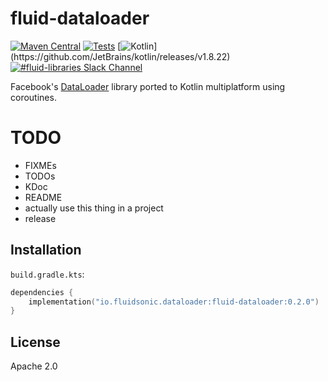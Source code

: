 fluid-dataloader
================

[![Maven Central](https://img.shields.io/maven-central/v/io.fluidsonic.dataloader/fluid-dataloader?label=Maven%20Central)](https://search.maven.org/artifact/io.fluidsonic.dataloader/fluid-dataloader)
[![Tests](https://github.com/fluidsonic/fluid-dataloader/workflows/Tests/badge.svg)](https://github.com/fluidsonic/fluid-dataloader/actions?workflow=Tests)
[![Kotlin](https://img.shields.io/badge/Kotlin-1.8.22%20(Darwin,%20JVM,%20JS)-blue.svg)](https://github.com/JetBrains/kotlin/releases/v1.8.22)
[![#fluid-libraries Slack Channel](https://img.shields.io/badge/slack-%23fluid--libraries-543951.svg?label=Slack)](https://kotlinlang.slack.com/messages/C7UDFSVT2/)

Facebook's [DataLoader](https://github.com/graphql/dataloader) library ported to Kotlin multiplatform using coroutines.

# TODO

- FIXMEs
- TODOs
- KDoc
- README
- actually use this thing in a project
- release

Installation
------------

`build.gradle.kts`:

```kotlin
dependencies {
	implementation("io.fluidsonic.dataloader:fluid-dataloader:0.2.0")
}
```

License
-------

Apache 2.0
